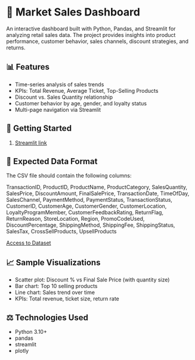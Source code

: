 # 🏦 Market Sales Dashboard

An interactive dashboard built with Python, Pandas, and Streamlit for analyzing retail sales data. The project provides insights into product performance, customer behavior, sales channels, discount strategies, and returns.

## 📊 Features

- Time-series analysis of sales trends
- KPIs: Total Revenue, Average Ticket, Top-Selling Products
- Discount vs. Sales Quantity relationship
- Customer behavior by age, gender, and loyalty status
- Multi-page navigation via Streamlit

## 🚀 Getting Started

1. [Streamlit link](https://market-sales.streamlit.app)

## 📂 Expected Data Format

The CSV file should contain the following columns:

TransactionID, ProductID, ProductName, ProductCategory, SalesQuantity, SalesPrice, DiscountAmount, FinalSalePrice, TransactionDate, TimeOfDay, SalesChannel, PaymentMethod, PaymentStatus, TransactionStatus, CustomerID, CustomerAge, CustomerGender, CustomerLocation, LoyaltyProgramMember, CustomerFeedbackRating, ReturnFlag, ReturnReason, StoreLocation, Region, PromoCodeUsed, DiscountPercentage, ShippingMethod, ShippingFee, ShippingStatus, SalesTax, CrossSellProducts, UpsellProducts

[Access to Dataset](https://www.kaggle.com/datasets/harinkl/sales-data)

## 📈 Sample Visualizations

- Scatter plot: Discount % vs Final Sale Price (with quantity size)
- Bar chart: Top 10 selling products
- Line chart: Sales trend over time
- KPIs: Total revenue, ticket size, return rate

## ⚖️ Technologies Used

- Python 3.10+
- pandas
- streamlit
- plotly
